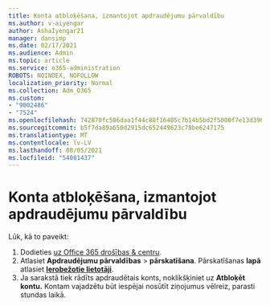 ```yaml
---
title: Konta atbloķēšana, izmantojot apdraudējumu pārvaldību
ms.author: v-aiyengar
author: AshaIyengar21
manager: dansimp
ms.date: 02/17/2021
ms.audience: Admin
ms.topic: article
ms.service: o365-administration
ROBOTS: NOINDEX, NOFOLLOW
localization_priority: Normal
ms.collection: Adm_O365
ms.custom:
- "9002486"
- "7524"
ms.openlocfilehash: 742870fc586daa1f44c88f16405c7b14b5bd2f5000f7e13d396ad6d43829acbd
ms.sourcegitcommit: b5f7da89a650d2915dc652449623c78be6247175
ms.translationtype: MT
ms.contentlocale: lv-LV
ms.lasthandoff: 08/05/2021
ms.locfileid: "54081437"
---
```

# <a name="unblock-an-account-by-using-threat-management"></a>Konta atbloķēšana, izmantojot apdraudējumu pārvaldību

Lūk, kā to paveikt: 

1. Dodieties [uz Office 365 drošības & centru](https://go.microsoft.com/fwlink/p/?linkid=2077143).
1. Atlasiet **Apdraudējumu pārvaldības**  >  **pārskatīšana**. Pārskatīšanas **lapā** atlasiet **[Ierobežotie lietotāji](https://go.microsoft.com/fwlink/?linkid=2103514)**.
1. Ja sarakstā tiek rādīts apdraudētais konts, noklikšķiniet uz **Atbloķēt kontu.** Kontam vajadzētu būt iespējai nosūtīt ziņojumus vēlreiz, parasti stundas laikā.